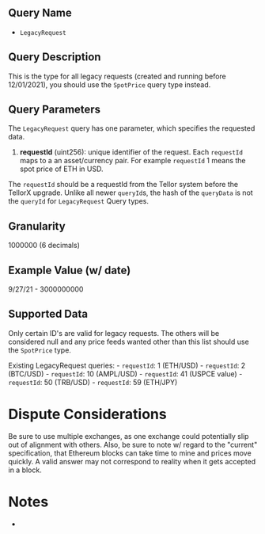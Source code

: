 ## Query Name

- `LegacyRequest`

## Query Description

This is the type for all legacy requests (created and running before 12/01/2021), you should use the `SpotPrice` query type instead.
## Query Parameters

The `LegacyRequest` query has one parameter, which specifies the requested data.  

1. **requestId** (uint256): unique identifier of the request. Each `requestId` maps to a an asset/currency pair. For example `requestId` 1 means the spot price of ETH in USD.

The `requestId` should be a requestId from the Tellor system before the TellorX upgrade. Unlike all newer `queryId`s, the hash of the `queryData` is not the `queryId` for `LegacyRequest` Query types. 


## Granularity

1000000 (6 decimals)

## Example Value (w/ date)

9/27/21 - 3000000000


## Supported Data

Only certain ID's are valid for legacy requests.  The others will be considered null and any price feeds wanted other than this list should use the `SpotPrice` type.

Existing LegacyRequest queries:
    - `requestId`: 1 (ETH/USD)
    - `requestId`: 2 (BTC/USD)
    - `requestId`: 10 (AMPL/USD)
    - `requestId`: 41 (USPCE value)
    - `requestId`: 50 (TRB/USD)
    - `requestId`: 59 (ETH/JPY)

# Dispute Considerations

Be sure to use multiple exchanges, as one exchange could potentially slip out of alignment with others.  Also, be sure to note w/ regard to the "current" specification, that Ethereum blocks can take time to mine and prices move quickly.  A valid answer may not correspond to reality when it gets accepted in a block. 

# Notes

-

